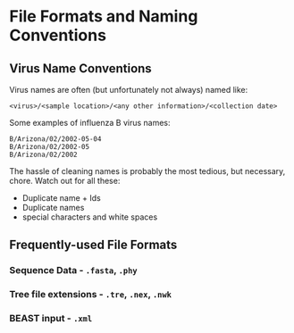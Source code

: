 # File Formats and Naming Conventions
## Virus Name Conventions
Virus names are often (but unfortunately not always) named like:

```
<virus>/<sample location>/<any other information>/<collection date>
```

Some examples of influenza B virus names:

```
B/Arizona/02/2002-05-04
B/Arizona/02/2002-05
B/Arizona/02/2002
```

The hassle of cleaning names is probably the most tedious, but necessary, chore. Watch out for all these: 
 - Duplicate name + Ids
 - Duplicate names
 - special characters and white spaces
 
 ## Frequently-used File Formats
 ### Sequence Data - `.fasta`, `.phy`
 ### Tree file extensions - `.tre`, `.nex`, `.nwk`
 ### BEAST input - `.xml`
